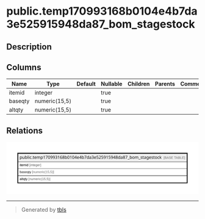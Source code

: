 # public.temp170993168b0104e4b7da3e525915948da87_bom_stagestock

## Description

## Columns

| Name | Type | Default | Nullable | Children | Parents | Comment |
| ---- | ---- | ------- | -------- | -------- | ------- | ------- |
| itemid | integer |  | true |  |  |  |
| baseqty | numeric(15,5) |  | true |  |  |  |
| altqty | numeric(15,5) |  | true |  |  |  |

## Relations

![er](public.temp170993168b0104e4b7da3e525915948da87_bom_stagestock.svg)

---

> Generated by [tbls](https://github.com/k1LoW/tbls)
